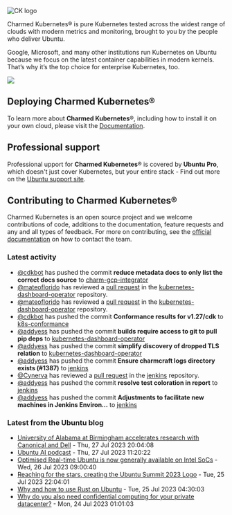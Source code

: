 ![CK logo](https://assets.ubuntu.com/v1/451d4cf4-Charmed+Kubernetes_RGB_onWhite_2022.svg)

Charmed Kubernetes® is pure Kubernetes tested across the widest range of clouds with modern metrics and monitoring, brought to you by the people who deliver Ubuntu.

Google, Microsoft, and many other institutions run Kubernetes on Ubuntu because we focus on the latest container capabilities in modern kernels. That’s why it’s the top choice for enterprise Kubernetes, too.

![](https://assets.ubuntu.com/v1/843c77b6-juju-at-a-glace.svg)

## Deploying Charmed Kubernetes®

To learn more about **Charmed Kubernetes**®, including how to install it on your own cloud, please visit the [Documentation][docs].

## Professional support

Professional upport for **Charmed Kubernetes**® is covered by **Ubuntu Pro**, which doesn't just cover Kubernetes, but your entire stack - Find out more on the [Ubuntu support site](https://ubuntu.com/support).

## Contributing to Charmed Kubernetes®

Charmed Kubernetes is an open source project and we welcome contributions of code, additions to the documentation, feature requests and any and all types of feedback. For more on contributing, see the [official documentation][get-in-touch] on how to contact the team.

<!-- LINKS -->
[docs]: https://ubuntu.com/kubernetes/docs
[get-in-touch]: https://ubuntu.com/kubernetes/docs/get-in-touch

### Latest activity

<!-- activity starts -->
 - [@cdkbot](https://github.com/cdkbot) has pushed the commit **reduce metadata docs to only list the correct docs source** to [charm-gcp-integrator](https://github.com/charmed-kubernetes/charm-gcp-integrator)
 - [@mateoflorido](https://github.com/mateoflorido) has reviewed a [pull request](https://github.com/charmed-kubernetes/kubernetes-dashboard-operator/pull/80) in the [kubernetes-dashboard-operator](https://github.com/charmed-kubernetes/kubernetes-dashboard-operator) repository.
 - [@mateoflorido](https://github.com/mateoflorido) has reviewed a [pull request](https://github.com/charmed-kubernetes/kubernetes-dashboard-operator/pull/80) in the [kubernetes-dashboard-operator](https://github.com/charmed-kubernetes/kubernetes-dashboard-operator) repository.
 - [@cdkbot](https://github.com/cdkbot) has pushed the commit **Conformance results for v1.27/cdk** to [k8s-conformance](https://github.com/charmed-kubernetes/k8s-conformance)
 - [@addyess](https://github.com/addyess) has pushed the commit **builds require access to git to pull pip deps** to [kubernetes-dashboard-operator](https://github.com/charmed-kubernetes/kubernetes-dashboard-operator)
 - [@addyess](https://github.com/addyess) has pushed the commit **simplify discovery of dropped TLS relation** to [kubernetes-dashboard-operator](https://github.com/charmed-kubernetes/kubernetes-dashboard-operator)
 - [@addyess](https://github.com/addyess) has pushed the commit **Ensure charmcraft logs directory exists (#1387)** to [jenkins](https://github.com/charmed-kubernetes/jenkins)
 - [@Cynerva](https://github.com/Cynerva) has reviewed a [pull request](https://github.com/charmed-kubernetes/jenkins/pull/1387) in the [jenkins](https://github.com/charmed-kubernetes/jenkins) repository.
 - [@addyess](https://github.com/addyess) has pushed the commit **resolve test coloration in report** to [jenkins](https://github.com/charmed-kubernetes/jenkins)
 - [@addyess](https://github.com/addyess) has pushed the commit **Adjustments to facilitate new machines in Jenkins Environ...** to [jenkins](https://github.com/charmed-kubernetes/jenkins)
<!-- activity ends -->

<!-- roadmap starts -->

<!-- roadmap ends -->

### Latest from the Ubuntu blog

<!-- blog starts -->
* [University of Alabama at Birmingham accelerates research with Canonical and Dell](https://ubuntu.com//blog/university-of-alabama-at-birmingham-accelerates-research-with-canonical-and-dell) - Thu, 27 Jul 2023 20:04:08 
* [Ubuntu AI podcast](https://ubuntu.com//blog/ubuntu-ai-podcast) - Thu, 27 Jul 2023 11:20:22 
* [Optimised Real-time Ubuntu is now generally available on Intel SoCs](https://ubuntu.com//blog/optimised-real-time-ubuntu-is-now-generally-available-on-intel-socs) - Wed, 26 Jul 2023 09:00:40 
* [Reaching for the stars, creating the Ubuntu Summit 2023 Logo](https://ubuntu.com//blog/reaching-for-the-stars-creating-the-ubuntu-summit-2023-logo) - Tue, 25 Jul 2023 22:04:01 
* [Why and how to use Rust on Ubuntu](https://ubuntu.com//blog/why-and-how-to-use-rust-on-ubuntu) - Tue, 25 Jul 2023 04:30:03 
* [Why do you also need confidential computing for your private datacenter?](https://ubuntu.com//blog/why-do-you-also-need-confidential-computing-for-your-private-datacenter) - Mon, 24 Jul 2023 01:01:03 
<!-- blog ends -->
